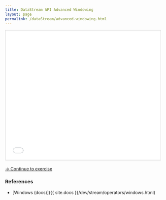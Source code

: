 ```yaml
---
title: DataStream API Advanced Windowing
layout: page
permalink: /dataStream/advanced-windowing.html
---
```


<iframe src="//www.slideshare.net/slideshow/embed_code/key/3r4Fe32M47LiPK" width="680" height="421" frameborder="0" marginwidth="0" marginheight="0" scrolling="no" style="border:1px solid #CCC; border-width:1px; margin-bottom:5px; max-width: 100%;" allowfullscreen> </iframe>

[-> Continue to exercise]({{site.baseurl}}/exercises/carSegments.html)

### References

- [Windows (docs)]({{ site.docs }}/dev/stream/operators/windows.html)
